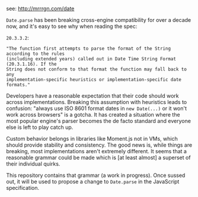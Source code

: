 see: http://mrrrgn.com/date

`Date.parse` has been breaking cross-engine compatibility for over a decade now, and it's easy to see why when reading the spec:

`20.3.3.2`:

    "The function first attempts to parse the format of the String according to the rules 
    (including extended years) called out in Date Time String Format (20.3.1.16). If the 
    String does not conform to that format the function may fall back to any 
    implementation-specific heuristics or implementation-specific date formats."
    


Developers have a reasonable expectation that their code should work across implementations. Breaking this assumption with heuristics leads to confusion: "always use ISO 8601 format dates in `new Date(...)` or it won't work across browsers" is a gotcha. It has created a situation where the most popular engine's parser becomes the de facto standard and everyone else is left to play catch up.

Custom behavior belongs in libraries like Moment.js not in VMs, which should provide stability and consistency. The good news is, while things are breaking, most implementations aren't extremely different. It seems that a reasonable grammar could be made which is [at least almost] a superset of their individual quirks. 

This repository contains that grammar (a work in progress). Once sussed out, it will be used to propose a change to `Date.parse` in the JavaScript specification.
